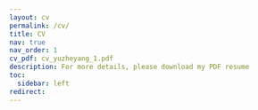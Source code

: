 ```yaml
---
layout: cv
permalink: /cv/
title: CV
nav: true
nav_order: 1
cv_pdf: cv_yuzheyang_1.pdf
description: For more details, please download my PDF resume
toc:
  sidebar: left
redirect:
---
```


<!-- This is a description of the page. You can modify it in '_pages/cv.md'. You can also change or remove the top pdf download button. -->
